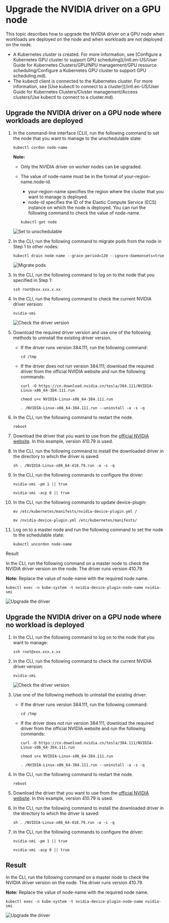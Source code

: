 # Upgrade the NVIDIA driver on a GPU node

This topic describes how to upgrade the NVIDIA driver on a GPU node when workloads are deployed on the node and when workloads are not deployed on the node.

-   A Kubernetes cluster is created. For more information, see [Configure a Kubernetes GPU cluster to support GPU scheduling](/intl.en-US/User Guide for Kubernetes Clusters/GPU/NPU management/GPU resource scheduling/Configure a Kubernetes GPU cluster to support GPU scheduling.md).
-   The kubectl client is connected to the Kubernetes cluster. For more information, see [Use kubectl to connect to a cluster](/intl.en-US/User Guide for Kubernetes Clusters/Cluster management/Access clusters/Use kubectl to connect to a cluster.md).

## Upgrade the NVIDIA driver on a GPU node where workloads are deployed

1.  In the command-line interface \(CLI\), run the following command to set the node that you want to manage to the unschedulable state:

    ```
    kubectl cordon node-name
    ```

    **Note:**

    -   Only the NVIDIA driver on worker nodes can be upgraded.
    -   The value of node-name must be in the format of your-region-name.node-id.

        -   your-region-name specifies the region where the cluster that you want to manage is deployed.
        -   node-id specifies the ID of the Elastic Compute Service \(ECS\) instance on which the node is deployed.
        You can run the following command to check the value of node-name.

        ```
        kubectl get node
        ```

    ![Set to unschedulable](https://static-aliyun-doc.oss-cn-hangzhou.aliyuncs.com/assets/img/en-US/5535359951/p37636.png)

2.  In the CLI, run the following command to migrate pods from the node in Step 1 to other nodes:

    ```
    kubectl drain node-name --grace-period=120 --ignore-daemonsets=true
    ```

    ![Migrate pods](https://static-aliyun-doc.oss-cn-hangzhou.aliyuncs.com/assets/img/en-US/5535359951/p37635.png)

3.  In the CLI, run the following command to log on to the node that you specified in Step 1:

    ```
    ssh root@xxx.xxx.x.xx
    ```

4.  In the CLI, run the following command to check the current NVIDIA driver version:

    ```
    nvidia-smi
    ```

    ![Check the driver version](https://static-aliyun-doc.oss-cn-hangzhou.aliyuncs.com/assets/img/en-US/5535359951/p37639.png)

5.  Download the required driver version and use one of the following methods to uninstall the existing driver version.

    -   If the driver runs version 384.111, run the following command:

        ```
        cd /tmp
        ```

    -   If the driver does not run version 384.111, download the required driver from the official NVIDIA website and run the following commands:

        ```
        curl -O https://cn.download.nvidia.cn/tesla/384.111/NVIDIA-Linux-x86_64-384.111.run
        ```

        ```
        chmod u+x NVIDIA-Linux-x86_64-384.111.run
        ```

        ```
        . /NVIDIA-Linux-x86_64-384.111.run --uninstall -a -s -q
        ```

6.  In the CLI, run the following command to restart the node.

    ```
    reboot
    ```

7.  Download the driver that you want to use from the [official NVIDIA website](https://www.nvidia.cn/). In this example, version 410.79 is used.

8.  In the CLI, run the following command to install the downloaded driver in the directory to which the driver is saved:

    ```
    sh . /NVIDIA-Linux-x86_64-410.79.run -a -s -q
    ```

9.  In the CLI, run the following commands to configure the driver:

    ```
    nvidia-smi -pm 1 || true
    ```

    ```
    nvidia-smi -acp 0 || true
    ```

10. In the CLI, run the following commands to update device-plugin:

    ```
    mv /etc/kubernetes/manifests/nvidia-device-plugin.yml /
    ```

    ```
    mv /nvidia-device-plugin.yml /etc/kubernetes/manifests/
    ```

11. Log on to a master node and run the following command to set the node to the schedulable state:

    ```
    kubectl uncordon node-name
    ```


Result

In the CLI, run the following command on a master node to check the NVIDIA driver version on the node. The driver runs version 410.79.

**Note:** Replace the value of node-name with the required node name.

```
kubectl exec -n kube-system -t nvidia-device-plugin-node-name nvidia-smi
```

![Upgrade the driver](https://static-aliyun-doc.oss-cn-hangzhou.aliyuncs.com/assets/img/en-US/5535359951/p37730.png)

## Upgrade the NVIDIA driver on a GPU node where no workload is deployed

1.  In the CLI, run the following command to log on to the node that you want to manage:

    ```
    ssh root@xxx.xxx.x.xx
    ```

2.  In the CLI, run the following command to check the current NVIDIA driver version:

    ```
    nvidia-smi
    ```

    ![Check the driver version](https://static-aliyun-doc.oss-cn-hangzhou.aliyuncs.com/assets/img/en-US/5535359951/p37639.png)

3.  Use one of the following methods to uninstall the existing driver:

    -   If the driver runs version 384.111, run the following command:

        ```
        cd /tmp
        ```

    -   If the driver does not run version 384.111, download the required driver from the official NVIDIA website and run the following commands:

        ```
        curl -O https://cn.download.nvidia.cn/tesla/384.111/NVIDIA-Linux-x86_64-384.111.run
        ```

        ```
        chmod u+x NVIDIA-Linux-x86_64-384.111.run
        ```

        ```
        . /NVIDIA-Linux-x86_64-384.111.run --uninstall -a -s -q
        ```

4.  In the CLI, run the following command to restart the node.

    ```
    reboot
    ```

5.  Download the driver that you want to use from the [official NVIDIA website](https://www.nvidia.cn/). In this example, version 410.79 is used.

6.  In the CLI, run the following command to install the downloaded driver in the directory to which the driver is saved:

    ```
    sh . /NVIDIA-Linux-x86_64-410.79.run -a -s -q
    ```

7.  In the CLI, run the following commands to configure the driver:

    ```
    nvidia-smi -pm 1 || true
    ```

    ```
    nvidia-smi -acp 0 || true
    ```


## Result

In the CLI, run the following command on a master node to check the NVIDIA driver version on the node. The driver runs version 410.79.

**Note:** Replace the value of node-name with the required node name.

```
kubectl exec -n kube-system -t nvidia-device-plugin-node-name nvidia-smi
```

![Upgrade the driver](https://static-aliyun-doc.oss-cn-hangzhou.aliyuncs.com/assets/img/en-US/5535359951/p37730.png)

